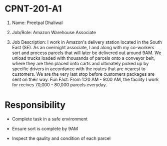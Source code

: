# CPNT-201-A1

1. Name: Preetpal Dhaliwal

2. Job/Role: Amazon Warehouse Associate

3. Job Description: I work in Amazon's delivery station located in the South East (SE). As an overnight associate, I and along with my co-workers sort and process parcels that will later be delivered out around 9AM. We unload trucks loaded with thousands of parcels onto a conveyor belt, where they are then placed onto carts and ultimately picked up by specific drivers in accordance with the routes that are nearest to customers. We are the very last stop before customers packages are sent on their way. Fun Fact: From 1:20 AM - 9:00 AM, the facility I work for recives 70,000 - 80,000 parcels everyday.

# Responsibility 

- Complete task in a safe environment

- Ensure sort is complete by 9AM

- Inspect the qaulity and condition of each parcel
